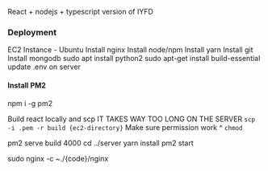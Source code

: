 React + nodejs + typescript version of IYFD

### Deployment
EC2 Instance - Ubuntu
Install nginx
Install node/npm
Install yarn
Install git
Install mongodb
sudo apt install python2
sudo apt-get install build-essential
update .env on server

#### Install PM2
npm i -g pm2

Build react locally and scp
IT TAKES WAY TOO LONG ON THE SERVER
`scp -i .pem -r build {ec2-directory}`
Make sure permission work ^ `chmod`

pm2 serve build 4000
cd ../server
yarn install
pm2 start

sudo nginx -c ~./{code}/nginx
